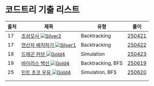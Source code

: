 # 코드트리 기출 리스트

|출처|제목|유형|풀이|
|---|---|---|---|
|17|[조삼모사 ![Silver2][s2]](https://www.codetree.ai/ko/frequent-problems/problems/three-at-dawn-and-four-at-dusk/description)|Backtracking|[250421](https://github.com/Jinsun-Lee/private_algorithm/issues/99)|
|17|[연산자 배치하기 ![Silver1][s1]](https://www.codetree.ai/ko/frequent-problems/problems/arrange-operator/description)|Backtracking|[250422](https://github.com/Jinsun-Lee/private_algorithm/issues/101)|
|18|[드래곤 커브 ![Gold4][g4]](https://www.codetree.ai/ko/frequent-problems/problems/dragon-curve/description)|Simulation|[250423](https://github.com/Jinsun-Lee/private_algorithm/issues/107)|
|19|[바이러스 백신 ![Gold4][g4]](https://www.codetree.ai/ko/frequent-problems/samsung-sw/problems/vaccine-for-virus/description)|Backtracking, BFS|[250619](https://github.com/Jinsun-Lee/Algorithm-template/discussions/45)|
|25|[민트 초코 우유 ![Gold4][g4]](https://www.codetree.ai/ko/frequent-problems/samsung-sw/problems/mint-choco-milk/description)|Simulation, BFS|[250620](https://github.com/Jinsun-Lee/Algorithm-template/discussions/46)|
|| ||[]()|
|| ||[]()|



[b5]: https://img.shields.io/badge/Bronze_5-%235D3E31.svg
[b4]: https://img.shields.io/badge/Bronze_4-%235D3E31.svg
[b3]: https://img.shields.io/badge/Bronze_3-%235D3E31.svg
[b2]: https://img.shields.io/badge/Bronze_2-%235D3E31.svg
[b1]: https://img.shields.io/badge/Bronze_1-%235D3E31.svg
[s5]: https://img.shields.io/badge/Silver_5-%23394960.svg
[s4]: https://img.shields.io/badge/Silver_4-%23394960.svg
[s3]: https://img.shields.io/badge/Silver_3-%23394960.svg
[s2]: https://img.shields.io/badge/Silver_2-%23394960.svg
[s1]: https://img.shields.io/badge/Silver_1-%23394960.svg
[g5]: https://img.shields.io/badge/Gold_5-%23FFC433.svg
[g4]: https://img.shields.io/badge/Gold_4-%23FFC433.svg
[g3]: https://img.shields.io/badge/Gold_3-%23FFC433.svg
[g2]: https://img.shields.io/badge/Gold_2-%23FFC433.svg
[g1]: https://img.shields.io/badge/Gold_1-%23FFC433.svg
[p5]: https://img.shields.io/badge/Platinum_5-%2376DDD8.svg
[p4]: https://img.shields.io/badge/Platinum_4-%2376DDD8.svg
[p3]: https://img.shields.io/badge/Platinum_3-%2376DDD8.svg
[p2]: https://img.shields.io/badge/Platinum_2-%2376DDD8.svg
[p1]: https://img.shields.io/badge/Platinum_1-%2376DDD8.svg
[passed]: https://img.shields.io/badge/Passed-%23009D27.svg
[failed]: https://img.shields.io/badge/Failed-%23D24D57.svg
[easy]: https://img.shields.io/badge/쉬움-%235cb85c.svg?for-the-badge
[medium]: https://img.shields.io/badge/보통-%23FFC433.svg?for-the-badge
[hard]: https://img.shields.io/badge/어려움-%23D24D57.svg?for-the-badge